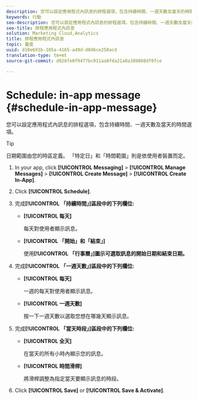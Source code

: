 ```yaml
---
description: 您可以設定應用程式內訊息的排程選項，包含持續時間、一週天數及當天的時間選項。
keywords: 行動
seo-description: 您可以設定應用程式內訊息的排程選項，包含持續時間、一週天數及當天的時間選項。
seo-title: 排程應用程式內訊息
solution: Marketing Cloud,Analytics
title: 排程應用程式內訊息
topic: 量度
uuid: d10e691b-105a-4165-a49d-d046ce250acd
translation-type: tm+mt
source-git-commit: d028fe0f9477bc011aa8fda21a0a389808df0fce

---
```



# Schedule: in-app message {#schedule-in-app-message}

您可以設定應用程式內訊息的排程選項，包含持續時間、一週天數及當天的時間選項。

>[!TIP]
>
>日期範圍由您的時區定義。 「特定日」和「時間範圍」則是依使用者裝置而定。

1. In your app, click **[!UICONTROL Messaging]** &gt; **[!UICONTROL Manage Messages]** &gt; **[!UICONTROL Create Message]** &gt; **[!UICONTROL Create In-App]**.
1. Click **[!UICONTROL Schedule]**.
1. 完成&#x200B;**[!UICONTROL 「持續時間」]區段中的下列欄位:**

   * **[!UICONTROL 每天]**

      每天對使用者顯示訊息。

   * **[!UICONTROL 「開始」和「結束」]**

      使用&#x200B;**[!UICONTROL 「行事曆」]圖示可選取訊息的開始日期和結束日期。**

1. 完成&#x200B;**[!UICONTROL 「一週天數」]區段中的下列欄位:**

   * **[!UICONTROL 每天]**

      一週的每天對使用者顯示訊息。

   * **[!UICONTROL 一週天數]**

      按一下一週天數以選取您想在哪幾天顯示訊息。

1. 完成&#x200B;**[!UICONTROL 「當天時段」]區段中的下列欄位:**

   * **[!UICONTROL 全天]**

      在當天的所有小時內顯示您的訊息。

   * **[!UICONTROL 時間滑桿]**

      將滑桿調整為指定當天要顯示訊息的時段。

1. Click **[!UICONTROL Save]** or **[!UICONTROL Save &amp; Activate]**.

